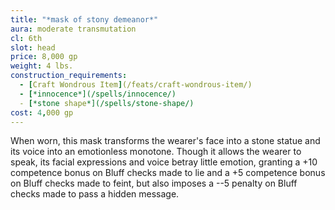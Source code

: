 ```yaml
---
title: "*mask of stony demeanor*"
aura: moderate transmutation
cl: 6th
slot: head
price: 8,000 gp
weight: 4 lbs.
construction_requirements:
  - [Craft Wondrous Item](/feats/craft-wondrous-item/)
  - [*innocence*](/spells/innocence/)
  - [*stone shape*](/spells/stone-shape/)
cost: 4,000 gp
---
```


When worn, this mask transforms the wearer's face into a stone statue and its voice into an emotionless monotone. Though it allows the wearer to speak, its facial expressions and voice betray little emotion, granting a +10 competence bonus on Bluff checks made to lie and a +5 competence bonus on Bluff checks made to feint, but also imposes a --5 penalty on Bluff checks made to pass a hidden message.

